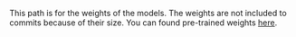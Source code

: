This path is for the weights of the models. The weights are not included to commits because of their size. You can found pre-trained weights [here](/py_scripts/trained_weights).